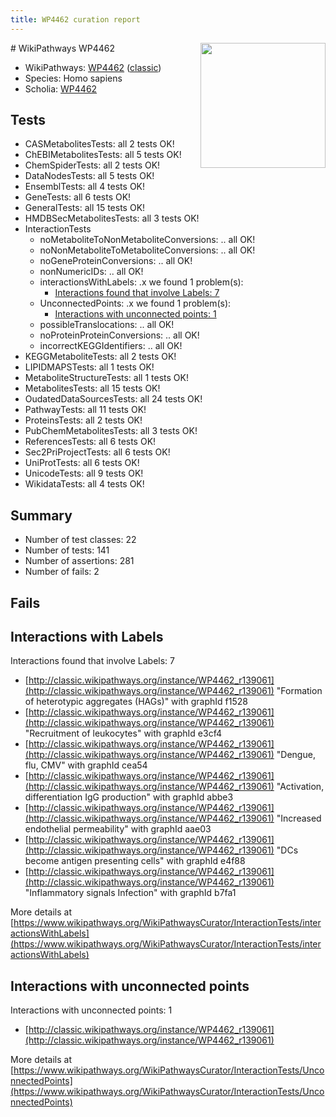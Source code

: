 ```yaml
---
title: WP4462 curation report
---
```


<img style="float: right; width: 200px" src="https://upload.wikimedia.org/wikipedia/commons/thumb/8/83/Wplogo_with_text_500.png/640px-Wplogo_with_text_500.png" />
# WikiPathways WP4462

* WikiPathways: [WP4462](https://wikipathways.org/pathways/WP4462) ([classic](https://classic.wikipathways.org/instance/WP4462))
* Species: Homo sapiens
* Scholia: [WP4462](https://scholia.toolforge.org/wikipathways/WP4462)
## Tests
* CASMetabolitesTests: all 2 tests OK!
* ChEBIMetabolitesTests: all 5 tests OK!
* ChemSpiderTests: all 2 tests OK!
* DataNodesTests: all 5 tests OK!
* EnsemblTests: all 4 tests OK!
* GeneTests: all 6 tests OK!
* GeneralTests: all 15 tests OK!
* HMDBSecMetabolitesTests: all 3 tests OK!
* InteractionTests
    * noMetaboliteToNonMetaboliteConversions: .. all OK!
    * noNonMetaboliteToMetaboliteConversions: .. all OK!
    * noGeneProteinConversions: .. all OK!
    * nonNumericIDs: .. all OK!
    * interactionsWithLabels: .x we found 1 problem(s):
        * [Interactions found that involve Labels: 7](#630d267e)
    * UnconnectedPoints: .x we found 1 problem(s):
        * [Interactions with unconnected points: 1](#35a61ad9)
    * possibleTranslocations: .. all OK!
    * noProteinProteinConversions: .. all OK!
    * incorrectKEGGIdentifiers: .. all OK!
* KEGGMetaboliteTests: all 2 tests OK!
* LIPIDMAPSTests: all 1 tests OK!
* MetaboliteStructureTests: all 1 tests OK!
* MetabolitesTests: all 15 tests OK!
* OudatedDataSourcesTests: all 24 tests OK!
* PathwayTests: all 11 tests OK!
* ProteinsTests: all 2 tests OK!
* PubChemMetabolitesTests: all 3 tests OK!
* ReferencesTests: all 6 tests OK!
* Sec2PriProjectTests: all 6 tests OK!
* UniProtTests: all 6 tests OK!
* UnicodeTests: all 9 tests OK!
* WikidataTests: all 4 tests OK!


## Summary

* Number of test classes: 22
* Number of tests: 141
* Number of assertions: 281
* Number of fails: 2

## Fails

<a name="630d267e" />

## Interactions with Labels

Interactions found that involve Labels: 7

* [http://classic.wikipathways.org/instance/WP4462_r139061](http://classic.wikipathways.org/instance/WP4462_r139061) "Formation of 
heterotypic aggregates (HAGs)" with graphId f1528
* [http://classic.wikipathways.org/instance/WP4462_r139061](http://classic.wikipathways.org/instance/WP4462_r139061) "Recruitment of 
leukocytes" with graphId e3cf4
* [http://classic.wikipathways.org/instance/WP4462_r139061](http://classic.wikipathways.org/instance/WP4462_r139061) "Dengue, flu, CMV" with graphId cea54
* [http://classic.wikipathways.org/instance/WP4462_r139061](http://classic.wikipathways.org/instance/WP4462_r139061) "Activation, differentiation
IgG production" with graphId abbe3
* [http://classic.wikipathways.org/instance/WP4462_r139061](http://classic.wikipathways.org/instance/WP4462_r139061) "Increased 
endothelial
permeability" with graphId aae03
* [http://classic.wikipathways.org/instance/WP4462_r139061](http://classic.wikipathways.org/instance/WP4462_r139061) "DCs become 
antigen presenting cells" with graphId e4f88
* [http://classic.wikipathways.org/instance/WP4462_r139061](http://classic.wikipathways.org/instance/WP4462_r139061) "Inflammatory signals
Infection" with graphId b7fa1


More details at [https://www.wikipathways.org/WikiPathwaysCurator/InteractionTests/interactionsWithLabels](https://www.wikipathways.org/WikiPathwaysCurator/InteractionTests/interactionsWithLabels)

<a name="35a61ad9" />

## Interactions with unconnected points

Interactions with unconnected points: 1

* [http://classic.wikipathways.org/instance/WP4462_r139061](http://classic.wikipathways.org/instance/WP4462_r139061)


More details at [https://www.wikipathways.org/WikiPathwaysCurator/InteractionTests/UnconnectedPoints](https://www.wikipathways.org/WikiPathwaysCurator/InteractionTests/UnconnectedPoints)


